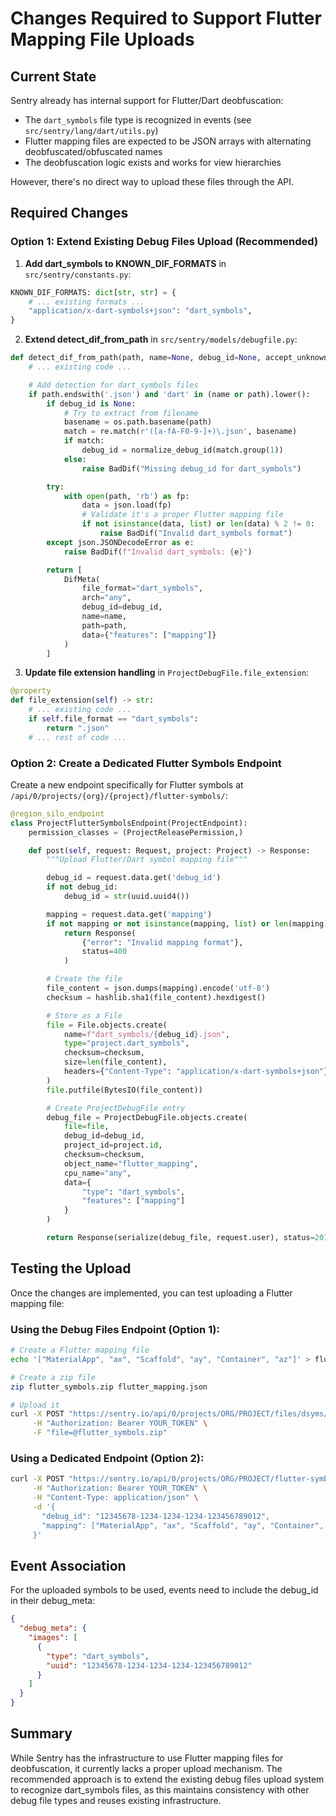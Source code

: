 # Changes Required to Support Flutter Mapping File Uploads

## Current State

Sentry already has internal support for Flutter/Dart deobfuscation:

- The `dart_symbols` file type is recognized in events (see `src/sentry/lang/dart/utils.py`)
- Flutter mapping files are expected to be JSON arrays with alternating deobfuscated/obfuscated names
- The deobfuscation logic exists and works for view hierarchies

However, there's no direct way to upload these files through the API.

## Required Changes

### Option 1: Extend Existing Debug Files Upload (Recommended)

1. **Add dart_symbols to KNOWN_DIF_FORMATS** in `src/sentry/constants.py`:

```python
KNOWN_DIF_FORMATS: dict[str, str] = {
    # ... existing formats ...
    "application/x-dart-symbols+json": "dart_symbols",
}
```

2. **Extend detect_dif_from_path** in `src/sentry/models/debugfile.py`:

```python
def detect_dif_from_path(path, name=None, debug_id=None, accept_unknown=False):
    # ... existing code ...

    # Add detection for dart_symbols files
    if path.endswith('.json') and 'dart' in (name or path).lower():
        if debug_id is None:
            # Try to extract from filename
            basename = os.path.basename(path)
            match = re.match(r'([a-fA-F0-9-]+)\.json', basename)
            if match:
                debug_id = normalize_debug_id(match.group(1))
            else:
                raise BadDif("Missing debug_id for dart_symbols")

        try:
            with open(path, 'rb') as fp:
                data = json.load(fp)
                # Validate it's a proper Flutter mapping file
                if not isinstance(data, list) or len(data) % 2 != 0:
                    raise BadDif("Invalid dart_symbols format")
        except json.JSONDecodeError as e:
            raise BadDif(f"Invalid dart_symbols: {e}")

        return [
            DifMeta(
                file_format="dart_symbols",
                arch="any",
                debug_id=debug_id,
                name=name,
                path=path,
                data={"features": ["mapping"]}
            )
        ]
```

3. **Update file extension handling** in `ProjectDebugFile.file_extension`:

```python
@property
def file_extension(self) -> str:
    # ... existing code ...
    if self.file_format == "dart_symbols":
        return ".json"
    # ... rest of code ...
```

### Option 2: Create a Dedicated Flutter Symbols Endpoint

Create a new endpoint specifically for Flutter symbols at `/api/0/projects/{org}/{project}/flutter-symbols/`:

```python
@region_silo_endpoint
class ProjectFlutterSymbolsEndpoint(ProjectEndpoint):
    permission_classes = (ProjectReleasePermission,)

    def post(self, request: Request, project: Project) -> Response:
        """Upload Flutter/Dart symbol mapping file"""

        debug_id = request.data.get('debug_id')
        if not debug_id:
            debug_id = str(uuid.uuid4())

        mapping = request.data.get('mapping')
        if not mapping or not isinstance(mapping, list) or len(mapping) % 2 != 0:
            return Response(
                {"error": "Invalid mapping format"},
                status=400
            )

        # Create the file
        file_content = json.dumps(mapping).encode('utf-8')
        checksum = hashlib.sha1(file_content).hexdigest()

        # Store as a File
        file = File.objects.create(
            name=f"dart_symbols/{debug_id}.json",
            type="project.dart_symbols",
            checksum=checksum,
            size=len(file_content),
            headers={"Content-Type": "application/x-dart-symbols+json"}
        )
        file.putfile(BytesIO(file_content))

        # Create ProjectDebugFile entry
        debug_file = ProjectDebugFile.objects.create(
            file=file,
            debug_id=debug_id,
            project_id=project.id,
            checksum=checksum,
            object_name="flutter_mapping",
            cpu_name="any",
            data={
                "type": "dart_symbols",
                "features": ["mapping"]
            }
        )

        return Response(serialize(debug_file, request.user), status=201)
```

## Testing the Upload

Once the changes are implemented, you can test uploading a Flutter mapping file:

### Using the Debug Files Endpoint (Option 1):

```bash
# Create a Flutter mapping file
echo '["MaterialApp", "ax", "Scaffold", "ay", "Container", "az"]' > flutter_mapping.json

# Create a zip file
zip flutter_symbols.zip flutter_mapping.json

# Upload it
curl -X POST "https://sentry.io/api/0/projects/ORG/PROJECT/files/dsyms/" \
     -H "Authorization: Bearer YOUR_TOKEN" \
     -F "file=@flutter_symbols.zip"
```

### Using a Dedicated Endpoint (Option 2):

```bash
curl -X POST "https://sentry.io/api/0/projects/ORG/PROJECT/flutter-symbols/" \
     -H "Authorization: Bearer YOUR_TOKEN" \
     -H "Content-Type: application/json" \
     -d '{
       "debug_id": "12345678-1234-1234-1234-123456789012",
       "mapping": ["MaterialApp", "ax", "Scaffold", "ay", "Container", "az"]
     }'
```

## Event Association

For the uploaded symbols to be used, events need to include the debug_id in their debug_meta:

```json
{
  "debug_meta": {
    "images": [
      {
        "type": "dart_symbols",
        "uuid": "12345678-1234-1234-1234-123456789012"
      }
    ]
  }
}
```

## Summary

While Sentry has the infrastructure to use Flutter mapping files for deobfuscation, it currently lacks a proper upload mechanism. The recommended approach is to extend the existing debug files upload system to recognize dart_symbols files, as this maintains consistency with other debug file types and reuses existing infrastructure.

